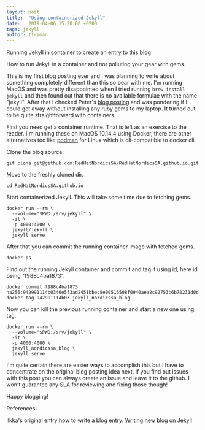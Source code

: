 ```yaml
---
layout: post
title:  "Using containerized Jekyll"
date:   2019-04-06 15:20:00 +0200
tags: jekyll
author: tfriman
---
```


<p><banner_h>Running Jekyll in container to create an entry to this blog</banner_h></p>
How to run Jekyll in a container and not polluting your gear with gems.

This is my first blog posting ever and I was planning to write about
something completely different than this so bear with me. I'm running
MacOS and was pretty disappointed when I tried running ```brew install
jekyll``` and then found out that there is no available formulae with
the name "jekyll". After that I checked Peter's [blog
posting](./install-jekyll-on-rhel) and was pondering if I could get
away without installing any ruby gems to my laptop. It turned out to
be quite straightforward with containers.

First you need get a container runtime. That is left as an exercise to
the reader. I'm running these on MacOS 10.14.4 using Docker, there are
other alternatives too like [podman](https://podman.io) for Linux
which is cli-compatible to docker cli.

Clone the blog source:

```
git clone git@github.com:RedHatNordicsSA/RedHatNordicsSA.github.io.git
```

Move to the freshly cloned dir.

```
cd RedHatNordicsSA.github.io
```

Start containerized Jekyll. This will take some time due to fetching gems.

```
docker run --rm \
  --volume="$PWD:/srv/jekyll" \
  -it \
  -p 4000:4000 \
  jekyll/jekyll \
  jekyll serve
```

After that you can commit the running container image with fetched gems.

```
docker ps
```

Find out the running Jekyll container and commit and tag it using id,
here id being "f988c4ba1873".

```
docker commit f988c4ba1873
ha256:942991114b0340e5f3ad2451bbec8e00516508f0940aea2c92753c6b70231d0d
docker tag 942991114b03 jekyll_nordicssa_blog
```

Now you can kill the previous running container and start a new one using tag.

```
docker run --rm \
  --volume="$PWD:/srv/jekyll" \
  -it \
  -p 4000:4000 \
  jekyll_nordicssa_blog \
  jekyll serve
```

I'm quite certain there are easier ways to accomplish this but I have
to concentrate on the original blog posting idea next. If you find out
issues with this post you can always create an issue and leave it to
the github. I won't guarantee any SLA for reviewing and fixing those
though!

Happy blogging!

References:

Ilkka's original entry how to write a blog entry: [Writing new blog on
Jekyll](./new-post)
